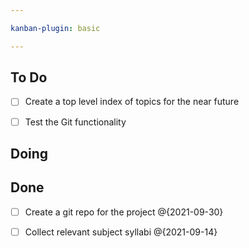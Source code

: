 ```yaml
---

kanban-plugin: basic

---
```


## To Do

- [ ] Create a top level index of topics for the near future
- [ ] Test the Git functionality


## Doing



## Done

- [ ] Create a git repo for the project @{2021-09-30}
- [ ] Collect relevant subject syllabi @{2021-09-14}


